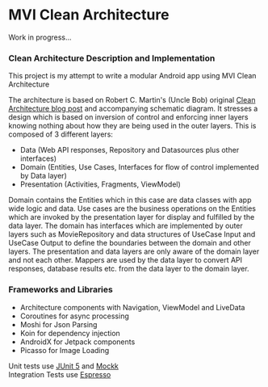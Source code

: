 # MVI Clean Architecture

Work in progress...

### Clean Architecture Description and Implementation

This project is my attempt to write a modular Android app using MVI Clean Architecture

The architecture is based on Robert C. Martin's (Uncle Bob) original [Clean Architecture blog post](https://blog.cleancoder.com/uncle-bob/2012/08/13/the-clean-architecture.html) and accompanying schematic diagram. It stresses a design which is based on inversion of control and enforcing inner layers knowing nothing about how they are being used in the outer layers. This is composed of 3 different layers:

* Data (Web API responses, Repository and Datasources plus other interfaces)
* Domain (Entities, Use Cases, Interfaces for flow of control implemented by Data layer)
* Presentation (Activities, Fragments, ViewModel)

Domain contains the Entities which in this case are data classes with app wide logic and data. Use cases are the business operations on the Entities which are invoked by the presentation layer for display and fulfilled by the data layer. The domain has interfaces which are implemented by outer layers such as MovieRepository and data structures of UseCase Input and UseCase Output to define the boundaries between the domain and other layers.
The presentation and data layers are only aware of the domain layer and not each other. Mappers are used by the data layer to convert API responses, database results etc. from the data layer to the domain layer.


### Frameworks and Libraries

* Architecture components with Navigation, ViewModel and LiveData
* Coroutines for async processing
* Moshi for Json Parsing
* Koin for dependency injection
* AndroidX for Jetpack components
* Picasso for Image Loading


Unit tests use [JUnit 5](https://junit.org/junit5) and [Mockk](https://github.com/mockk/mockk)\
Integration Tests use [Espresso](https://developer.android.com/training/testing/espresso)

